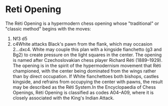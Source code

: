# Reti Opening

The Réti Opening is a hypermodern chess opening whose "traditional" or "classic method" begins with the moves:
1. Nf3 d5
2. c4White attacks Black's pawn from the flank, which may occasion 2...dxc4. White may couple this plan with a kingside fianchetto (g3 and Bg2) to create pressure on the light squares in the center.
The opening is named after Czechoslovakian chess player Richard Réti (1889–1929). The opening is in the spirit of the hypermodernism movement that Réti championed, with the center being dominated from the wings rather than by direct occupation. If White fianchettoes both bishops, castles kingside, and refrains from occupying the center with pawns, the result may be described as the Réti System.In the Encyclopaedia of Chess Openings, Réti Opening is classified as codes A04–A09, where it is closely associated with the King's Indian Attack.

